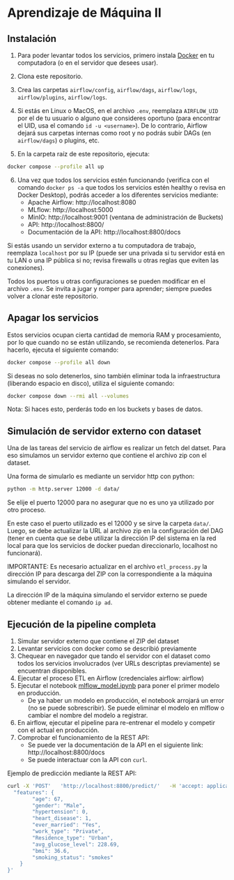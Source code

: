 # Aprendizaje de Máquina II
## Instalación

1. Para poder levantar todos los servicios, primero instala [Docker](https://docs.docker.com/engine/install/) en tu 
computadora (o en el servidor que desees usar).

2. Clona este repositorio.

3. Crea las carpetas `airflow/config`, `airflow/dags`, `airflow/logs`, `airflow/plugins`, 
`airflow/logs`.

4. Si estás en Linux o MacOS, en el archivo `.env`, reemplaza `AIRFLOW_UID` por el de tu 
usuario o alguno que consideres oportuno (para encontrar el UID, usa el comando 
`id -u <username>`). De lo contrario, Airflow dejará sus carpetas internas como root y no 
podrás subir DAGs (en `airflow/dags`) o plugins, etc.

5. En la carpeta raíz de este repositorio, ejecuta:

```bash
docker compose --profile all up
```

6. Una vez que todos los servicios estén funcionando (verifica con el comando `docker ps -a` 
que todos los servicios estén healthy o revisa en Docker Desktop), podrás acceder a los 
diferentes servicios mediante:
   - Apache Airflow: http://localhost:8080
   - MLflow: http://localhost:5000
   - MinIO: http://localhost:9001 (ventana de administración de Buckets)
   - API: http://localhost:8800/
   - Documentación de la API: http://localhost:8800/docs

Si estás usando un servidor externo a tu computadora de trabajo, reemplaza `localhost` por su IP 
(puede ser una privada si tu servidor está en tu LAN o una IP pública si no; revisa firewalls 
u otras reglas que eviten las conexiones).

Todos los puertos u otras configuraciones se pueden modificar en el archivo `.env`. Se invita 
a jugar y romper para aprender; siempre puedes volver a clonar este repositorio.

## Apagar los servicios

Estos servicios ocupan cierta cantidad de memoria RAM y procesamiento, por lo que cuando no 
se están utilizando, se recomienda detenerlos. Para hacerlo, ejecuta el siguiente comando:

```bash
docker compose --profile all down
```

Si deseas no solo detenerlos, sino también eliminar toda la infraestructura (liberando espacio en disco), 
utiliza el siguiente comando:

```bash
docker compose down --rmi all --volumes
```

Nota: Si haces esto, perderás todo en los buckets y bases de datos.

## Simulación de servidor externo con dataset
Una de las tareas del servicio de airflow es realizar un fetch del datset.
Para eso simulamos un servidor externo que contiene el archivo zip con el dataset.

Una forma de simularlo es mediante un servidor http con python:

```sh
python -m http.server 12000 -d data/
```

Se elije el puerto 12000 para no asegurar que no es uno ya utilizado por otro proceso.

En este caso el puerto utilizado es el 12000 y se sirve la carpeta `data/`.
Luego, se debe actualizar la URL al archivo zip en la configuración del DAG (tener en cuenta que se debe utilizar la
dirección IP del sistema en la red local para que los servicios de docker puedan direccionarlo, localhost no funcionará).

IMPORTANTE: Es necesario actualizar en el archivo `etl_process.py` la dirección IP para descarga del ZIP con
la correspondiente a la máquina simulando el servidor.

La dirección IP de la máquina simulando el servidor externo se puede obtener mediante el comando `ip ad`.

## Ejecución de la pipeline completa

1. Simular servidor externo que contiene el ZIP del dataset
2. Levantar servicios con docker como se describió previamente
3. Chequear en navegador que tando el servidor con el dataset como todos los servicios involucrados (ver URLs descriptas previamente) se encuentran disponibles.
3. Ejecutar el proceso ETL en Airflow (credenciales airflow: airflow)
4. Ejecutar el notebook [mlflow_model.ipynb](notebook/mlflow_model.ipynb) para poner el primer modelo en producción.
    - De ya haber un modelo en producción, el notebook arrojará un error (no se puede sobrescribir). Se puede eliminar el modelo en mlflow o cambiar el nombre del modelo a registrar.
5. En airflow, ejecutar el pipeline para re-entrenar el modelo y competir con el actual en producción.
6. Comprobar el funcionamiento de la REST API:
    - Se puede ver la documentación de la API en el siguiente link: http://localhost:8800/docs
    - Se puede interactuar con la API con `curl`.

Ejemplo de predicción mediante la REST API:

```bash
curl -X 'POST'   'http://localhost:8800/predict/'   -H 'accept: application/json'   -H 'Content-Type: application/json'   -d '{
  "features": {
        "age": 67,
        "gender": "Male",
        "hypertension": 0,
        "heart_disease": 1,
        "ever_married": "Yes",
        "work_type": "Private",
        "Residence_type": "Urban",
        "avg_glucose_level": 228.69,
        "bmi": 36.6,
        "smoking_status": "smokes"
    }
}'
```
